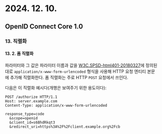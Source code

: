 # 2024. 12. 10.

## OpenID Connect Core 1.0

### 13. 직렬화

#### 13. 2. 폼 직렬화

파라미터와 그 값은 파라미터 이름과 값을 [W3C.SPSD-html401-20180327][w3c-spsd-html-4-1-2018-03-27]에 정의된대로 `application/x-www-form-urlencoded` 형식을 사용해 HTTP 요청 엔티티 본문에 추가해 직렬화한다. 폼 직렬화는 주로 HTTP `POST` 요청에서 쓰인다.

다음은 이 직렬화 예시다(개행은 보여주기 위한 용도이다):

```
POST /authorize HTTP/1.1
Host: server.example.com
Content-Type: application/x-www-form-urlencoded

response_type=code
  &scope=openid
  &client_id=s6BhdRkqt3
  &redirect_uri=https%3A%2F%2Fclient.example.org%2Fcb
```





[w3c-spsd-html-4-1-2018-03-27]: https://openid.net/specs/openid-connect-core-1_0.html#W3C.SPSD-html401-20180327
